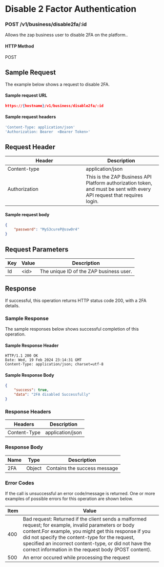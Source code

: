 # Disable 2 Factor Authentication

### POST /v1/business/disable2fa/:id <a href="#top" id="top"></a>

Allows the zap business user to disable 2FA on the platform..

#### HTTP Method <a href="#top" id="top"></a>

POST

## Sample Request <a href="#samplerequest" id="samplerequest"></a>

The example below shows a request to disable 2FA.

#### **Sample request** URL <a href="#top" id="top"></a>

```json
https://{hostname}/v1/business/disable2fa/:id
```

#### **Sample request headers** <a href="#top" id="top"></a>

```javascript
'Content-Type: application/json'
'Authorization: Bearer  <Bearer Token>'
```

## Request Header <a href="#samplerequest" id="samplerequest"></a>

<table><thead><tr><th width="241">Header</th><th>Description</th></tr></thead><tbody><tr><td>Content-type</td><td>application/json</td></tr><tr><td>Authorization</td><td>This is the ZAP Business API Platform authorization token, and must be sent with every API request that requires login.</td></tr></tbody></table>

#### **Sample request body** <a href="#top" id="top"></a>

```json
{
    "password": "MyS3cureP@ssw0r4"
}
```

## Request Parameters <a href="#samplerequest" id="samplerequest"></a>

| Key | Value | Description                             |
| --- | ----- | --------------------------------------- |
| Id  | \<id> | The unique ID of the ZAP business user. |

## Response <a href="#samplerequest" id="samplerequest"></a>

If successful, this operation returns HTTP status code 200, with a 2FA details.

### Sample Response <a href="#samplerequest" id="samplerequest"></a>

The sample responses below shows successful completion of this operation.

#### **Sample** Response Header <a href="#top" id="top"></a>

```
HTTP/1.1 200 OK
Date: Wed, 19 Feb 2024 23:14:31 GMT
Content-Type: application/json; charset=utf-8
```

#### **Sample** Response Body <a href="#top" id="top"></a>

```json
{
    "success": true,
    "data": "2FA disabled Successfully"
}
```

### Response Headers <a href="#samplerequest" id="samplerequest"></a>

| Headers      | Description      |
| ------------ | ---------------- |
| Content-Type | application/json |

### Response Body <a href="#samplerequest" id="samplerequest"></a>

| Name | Type   | Description                  |
| ---- | ------ | ---------------------------- |
| 2FA  | Object | Contains the success message |

### Error Codes <a href="#samplerequest" id="samplerequest"></a>

If the call is unsuccessful an error code/message is returned. One or more examples of possible errors for this operation are shown below.

| Item | Value                                                                                                                                                                                                                                                                                                                             |
| ---- | --------------------------------------------------------------------------------------------------------------------------------------------------------------------------------------------------------------------------------------------------------------------------------------------------------------------------------- |
| 400  | Bad request: Returned if the client sends a malformed request; for example, invalid parameters or body content.For example, you might get this response if you did not specify the content-type for the request, specified an incorrect content-type, or did not have the correct information in the request body (POST content). |
| 500  | An error occured while processing the request                                                                                                                                                                                                                                                                                     |
